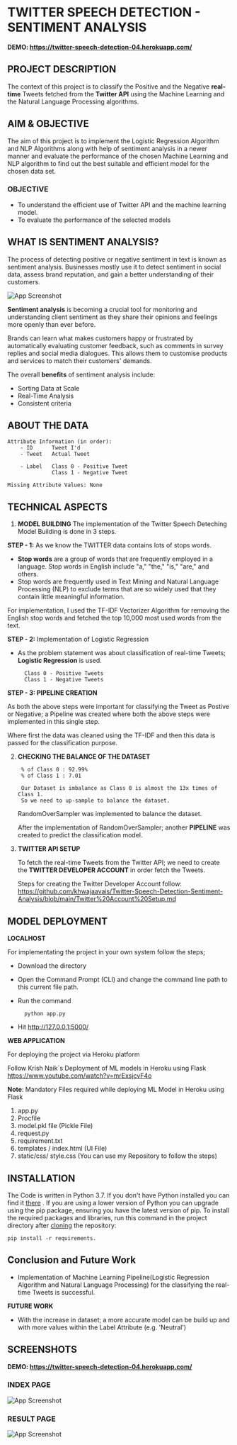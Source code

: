 # TWITTER SPEECH DETECTION - SENTIMENT ANALYSIS

**DEMO: https://twitter-speech-detection-04.herokuapp.com/**

## PROJECT DESCRIPTION
The context of this project is to classify the Positive and the Negative **real-time** Tweets fetched from the **Twitter API** using the Machine Learning and the Natural Language Processing algorithms.

## AIM & OBJECTIVE
The aim of this project is to implement the Logistic Regression Algorithm and NLP Algorithms along with help of sentiment analysis in a newer manner and evaluate the performance of the chosen Machine Learning and NLP algorithm to find out the best suitable and efficient model for the chosen data set.

### OBJECTIVE
- To understand the efficient use of Twitter API and the machine learning model.
- To evaluate the performance of the selected models

## WHAT IS SENTIMENT ANALYSIS?
The process of detecting positive or negative sentiment in text is known as sentiment analysis. Businesses mostly use it to detect sentiment in social data, assess brand reputation, and gain a better understanding of their customers.

![App Screenshot](https://github.com/khwajaavais/Twitter-Speech-Detection-Sentiment-Analysis/blob/7f61b11ffd8997a67554c87c7e5783dc2a836caa/templates/sentiments.JPG)

**Sentiment analysis** is becoming a crucial tool for monitoring and understanding client sentiment as they share their opinions and feelings more openly than ever before. 

Brands can learn what makes customers happy or frustrated by automatically evaluating customer feedback, such as comments in survey replies and social media dialogues. This allows them to customise products and services to match their customers' demands.

The overall **benefits** of sentiment analysis include:
- Sorting Data at Scale
- Real-Time Analysis
- Consistent criteria

## ABOUT THE DATA

    Attribute Information (in order):
        - ID      Tweet I'd
        - Tweet   Actual Tweet

        - Label   Class 0 - Positive Tweet
                  Class 1 - Negative Tweet

    Missing Attribute Values: None

## TECHNICAL ASPECTS

1. **MODEL BUILDING**
The implementation of the Twitter Speech Deteching Model Building is done in 3 steps.

**STEP - 1:** As we know the TWITTER data contains lots of stops words.
- **Stop words** are a group of words that are frequently employed in a language. Stop words in English include "a," "the," "is," "are," and others. 
- Stop words are frequently used in Text Mining and Natural Language Processing (NLP) to exclude terms that are so widely used that they contain little meaningful information.

For implementation, I used the TF-IDF Vectorizer Algorithm for removing the English stop words and fetched the top 10,000 most used words from the text.

**STEP - 2:** Implementation of Logistic Regression
- As the problem  statement was about classification of real-time Tweets; **Logistic Regression** is used.

        Class 0 - Positive Tweets
        Class 1 - Negative Tweets

**STEP - 3: PIPELINE CREATION**

As both the above steps were important for classifying the Tweet as Postive or Negative; a Pipeline was created where both the above steps were implemented in this single step.

Where first the data was cleaned using the TF-IDF and then this data is passed for the classification purpose.

2. **CHECKING THE BALANCE OF THE DATASET**

        % of Class 0 : 92.99%
        % of Class 1 : 7.01

        Our Dataset is imbalance as Class 0 is almost the 13x times of Class 1. 
        So we need to up-sample to balance the dataset. 

    RandomOverSampler was implemented to balance the dataset.

    After the implementation of RandomOverSampler; another **PIPELINE** was created to predict the classification model.

3. **TWITTER API SETUP**

    To fetch the real-time Tweets from the Twitter API; we need to create the **TWITTER DEVELOPER ACCOUNT** in order fetch the Tweets.
 
   Steps for creating the Twitter Developer Account follow: 
    https://github.com/khwajaavais/Twitter-Speech-Detection-Sentiment-Analysis/blob/main/Twitter%20Account%20Setup.md

## MODEL DEPLOYMENT
**LOCALHOST**

For implementating the project in your own system follow the steps;

- Download the directory
- Open the Command Prompt (CLI) and change the command line path to this current file path.
- Run the command

        python app.py

- Hit http://127.0.0.1:5000/


**WEB APPLICATION**

For deploying the project via Heroku platform

Follow Krish Naik`s Deployment of ML models in Heroku using Flask 
https://www.youtube.com/watch?v=mrExsjcvF4o

**Note**: Mandatory Files required while deploying ML Model in Heroku using Flask

1. app.py
2. Procfile
3. model.pkl file (Pickle File)
4. request.py
5. requirement.txt
6. templates / index.html (UI File)
7. static/css/ style.css
(You can use my Repository to follow the steps)


## INSTALLATION
The Code is written in Python 3.7. If you don't have Python installed you can find it [there](https://www.python.org/downloads/)
. If you are using a lower version of Python you can upgrade using the pip package, ensuring you have the latest version of pip. 
To install the required packages and libraries, run this command in the project directory after [cloning](https://www.howtogeek.com/451360/how-to-clone-a-github-repository/) the repository:

    pip install -r requirements.

## Conclusion and Future Work
- Implementation of Machine Learning Pipeline(Logistic Regression Algorithm and Natural Language Processing) for the classifying the real-time Tweets  is successful.

**FUTURE WORK**
- With the increase in dataset; a more accurate model can be build up and with more values within the Label Attribute (e.g. 'Neutral')

## SCREENSHOTS

**DEMO: https://twitter-speech-detection-04.herokuapp.com/**

### INDEX PAGE
![App Screenshot](https://github.com/khwajaavais/Twitter-Speech-Detection-Sentiment-Analysis/blob/36a3a7dbee1acbf0111f7d24145316900b8f3471/templates/INDEX%20PAGE.png)

### RESULT PAGE
![App Screenshot](https://github.com/khwajaavais/Twitter-Speech-Detection-Sentiment-Analysis/blob/36a3a7dbee1acbf0111f7d24145316900b8f3471/templates/RESULT%20PAGE.png)
